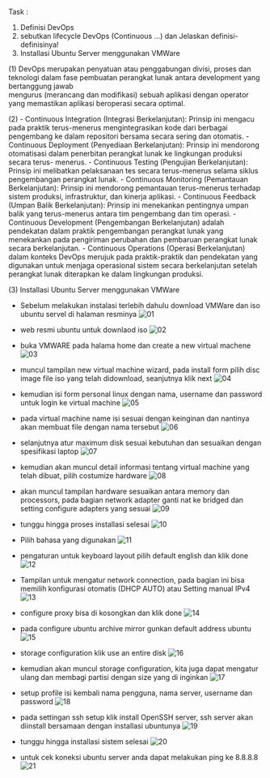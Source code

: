 Task :
1. Definisi DevOps
2. sebutkan lifecycle DevOps (Continuous ...) dan Jelaskan definisi-definisinya!
3. Installasi Ubuntu Server menggunakan VMWare


(1) DevOps merupakan penyatuan atau penggabungan divisi, proses dan teknologi dalam fase pembuatan perangkat lunak antara development yang bertanggung jawab   
    mengurus (merancang dan modifikasi) sebuah aplikasi dengan operator yang memastikan aplikasi beroperasi secara optimal.
    
(2) - Continuous Integration (Integrasi Berkelanjutan): Prinsip ini mengacu pada praktik terus-menerus mengintegrasikan kode dari berbagai pengembang ke dalam 
      repositori 
      bersama secara sering dan otomatis.
    - Continuous Deployment (Penyediaan Berkelanjutan): Prinsip ini mendorong otomatisasi dalam penerbitan perangkat lunak ke lingkungan produksi secara terus-           menerus.
    - Continuous Testing (Pengujian Berkelanjutan): Prinsip ini melibatkan pelaksanaan tes secara terus-menerus selama siklus pengembangan perangkat lunak.
    - Continuous Monitoring (Pemantauan Berkelanjutan): Prinsip ini mendorong pemantauan terus-menerus terhadap sistem produksi, infrastruktur, dan kinerja               aplikasi.
    - Continuous Feedback (Umpan Balik Berkelanjutan): Prinsip ini menekankan pentingnya umpan balik yang terus-menerus antara tim pengembang dan tim operasi.
    - Continuous Development (Pengembangan Berkelanjutan) adalah pendekatan dalam praktik pengembangan perangkat lunak yang menekankan pada pengiriman perubahan          dan pembaruan perangkat lunak secara berkelanjutan.
    - Continuous Operations (Operasi Berkelanjutan) dalam konteks DevOps merujuk pada praktik-praktik dan pendekatan yang digunakan untuk menjaga operasional             sistem secara berkelanjutan setelah perangkat lunak diterapkan ke dalam lingkungan produksi.

(3) Installasi Ubuntu Server menggunakan VMWare

- Sebelum melakukan instalasi terlebih dahulu download  VMWare dan iso ubuntu servel di halaman resminya
   ![01](https://github.com/Hammmzl/devops17-dumbways-MuhammadIlham/assets/96168418/a634790a-8f0d-44e8-bbd1-a63978d07741)
   
    
- web resmi ubuntu untuk downlaod iso
    ![02](https://github.com/Hammmzl/devops17-dumbways-MuhammadIlham/assets/96168418/df47d724-2306-4ed1-b5a6-c9f802967251)

- buka VMWARE pada halama home dan create a new virtual machene
   ![03](https://github.com/Hammmzl/devops17-dumbways-MuhammadIlham/assets/96168418/3e68a48a-a326-413b-87d7-d9762eb03bac)
 
- muncul tampilan new virtual machine wizard, pada install form pilih disc image file iso yang telah didownload, seanjutnya klik next
  ![04](https://github.com/Hammmzl/devops17-dumbways-MuhammadIlham/assets/96168418/5491f85d-5b34-460c-af53-bdd7d0999053)
  
- kemudian isi form personal linux dengan nama, username dan password untuk login ke virtual machine
  ![05](https://github.com/Hammmzl/devops17-dumbways-MuhammadIlham/assets/96168418/d3a14880-e391-4ecb-ab47-60949aac1e71)


- pada virtual machine name isi sesuai dengan keinginan dan nantinya akan membuat file dengan nama tersebut
  ![06](https://github.com/Hammmzl/devops17-dumbways-MuhammadIlham/assets/96168418/e6ba85fd-14cb-43b9-b57f-756fbff5760d)

- selanjutnya atur maximum disk sesuai kebutuhan dan sesuaikan dengan spesifikasi laptop
    ![07](https://github.com/Hammmzl/devops17-dumbways-MuhammadIlham/assets/96168418/cad01091-81af-44d2-bde0-f076ac02adbe)

- kemudian akan muncul detail informasi tentang virtual machine yang telah dibuat, pilih costumize hardware
    ![08](https://github.com/Hammmzl/devops17-dumbways-MuhammadIlham/assets/96168418/4c53064f-ca1a-488e-9c50-f5401d210d68)

- akan muncul tampilan hardware sesuaikan antara memory dan processors, pada bagian  network adapter ganti nat ke bridged dan setting configure adapters yang sesuai
    ![09](https://github.com/Hammmzl/devops17-dumbways-MuhammadIlham/assets/96168418/5effa30a-39d8-4ae2-a618-14b2f13db1f0)

- tunggu hingga proses installasi selesai
    ![10](https://github.com/Hammmzl/devops17-dumbways-MuhammadIlham/assets/96168418/d36a5ccf-3fc3-43c0-89cc-d8d761f7f374)

- Pilih bahasa yang digunakan
    ![11](https://github.com/Hammmzl/devops17-dumbways-MuhammadIlham/assets/96168418/9fdabc76-ba59-41f7-a414-b952d20a55e5)

- pengaturan untuk keyboard layout pilih default english dan klik done
    ![12](https://github.com/Hammmzl/devops17-dumbways-MuhammadIlham/assets/96168418/9437f32e-f67a-43f2-9b00-268e40d6e0fb)

- Tampilan untuk mengatur network connection, pada bagian ini bisa memilih konfigurasi otomatis (DHCP AUTO) atau Setting manual IPv4
    ![13](https://github.com/Hammmzl/devops17-dumbways-MuhammadIlham/assets/96168418/ec706fb7-ec78-429e-a907-e70343e6a8e2)

- configure proxy bisa di kosongkan dan klik done
    ![14](https://github.com/Hammmzl/devops17-dumbways-MuhammadIlham/assets/96168418/955171b7-e1cc-4931-a516-b4074ee7d9df)

- pada configure  ubuntu archive mirror gunkan default address ubuntu
    ![15](https://github.com/Hammmzl/devops17-dumbways-MuhammadIlham/assets/96168418/f69f19de-db00-4bd4-a78c-b9b65b08877a)

- storage configuration klik use an entire disk
    ![16](https://github.com/Hammmzl/devops17-dumbways-MuhammadIlham/assets/96168418/8b26c0f3-1dae-42d7-a35c-4c5255214dc1)


- kemudian akan muncul storage configuration, kita juga dapat mengatur ulang dan membagi partisi dengan size yang di inginkan
    ![17](https://github.com/Hammmzl/devops17-dumbways-MuhammadIlham/assets/96168418/ae1109a8-4771-47ff-a347-50b3b287f21a)

- setup profile isi kembali nama pengguna, nama server, username dan password
    ![18](https://github.com/Hammmzl/devops17-dumbways-MuhammadIlham/assets/96168418/0ed8a494-19c0-42dc-8c80-c0a269eb315d)

- pada settingan ssh setup klik install OpenSSH server, ssh server akan diinstall bersamaan dengan installasi ubuntunya
    ![19](https://github.com/Hammmzl/devops17-dumbways-MuhammadIlham/assets/96168418/cb67245f-27bc-4ded-a935-7aec8333f71a)

- tunggu hingga installasi sistem selesai
    ![20](https://github.com/Hammmzl/devops17-dumbways-MuhammadIlham/assets/96168418/295a05ad-2ac0-4628-843c-ba5d1738bc07)


- untuk cek koneksi ubuntu server anda dapat melakukan ping ke 8.8.8.8
    ![21](https://github.com/Hammmzl/devops17-dumbways-MuhammadIlham/assets/96168418/0538daff-efe3-451a-affe-2cf0c3f57744)
















  
   
